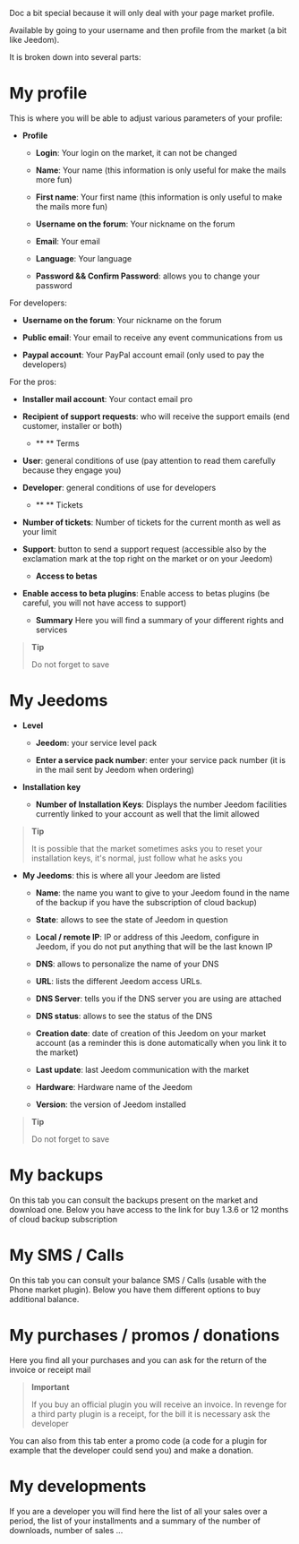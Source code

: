 Doc a bit special because it will only deal with your page
market profile.

Available by going to your username and then profile from the
market (a bit like Jeedom).

It is broken down into several parts:

My profile
==========

This is where you will be able to adjust various parameters of your
profile:

-   **Profile**

    -   **Login**: Your login on the market, it can not be changed

    -   **Name**: Your name (this information is only useful for
        make the mails more fun)

    -   **First name**: Your first name (this information is only useful
        to make the mails more fun)

    -   **Username on the forum**: Your nickname on the forum

    -   **Email**: Your email

    -   **Language**: Your language

    -   **Password && Confirm Password**: allows you to
        change your password

For developers:

-   **Username on the forum**: Your nickname on the forum

-   **Public email**: Your email to receive any event
    communications from us

-   **Paypal account**: Your PayPal account email (only used
    to pay the developers)

For the pros:

-   **Installer mail account**: Your contact email pro

-   **Recipient of support requests**: who will receive the
    support emails (end customer, installer or both)

    -   ** ** Terms

-   **User**: general conditions of use (pay attention to
    read them carefully because they engage you)

-   **Developer**: general conditions of use for
    developers

    -   ** ** Tickets

-   **Number of tickets**: Number of tickets for the current month
    as well as your limit

-   **Support**: button to send a support request (accessible
    also by the exclamation mark at the top right on the market or
    on your Jeedom)

    -   **Access to betas**

-   **Enable access to beta plugins**: Enable access to
    betas plugins (be careful, you will not have access to support)

    -   **Summary** Here you will find a summary of your different
        rights and services

> **Tip**
>
> Do not forget to save

My Jeedoms
===========

-   **Level**

    -   **Jeedom**: your service level pack

    -   **Enter a service pack number**: enter your
        service pack number (it is in the mail sent by
        Jeedom when ordering)

-   **Installation key**

    -   **Number of Installation Keys**: Displays the number
        Jeedom facilities currently linked to your account as well
        that the limit allowed

> **Tip**
>
> It is possible that the market sometimes asks you to reset
> your installation keys, it's normal, just follow what he
> asks you

-   **My Jeedoms**: this is where all your Jeedom are listed

    -   **Name**: the name you want to give to your Jeedom
        found in the name of the backup if you have the subscription of
        cloud backup)

    -   **State**: allows to see the state of Jeedom in question

    -   **Local / remote IP**: IP or address of this Jeedom,
        configure in Jeedom, if you do not put anything that will be the
        last known IP

    -   **DNS**: allows to personalize the name of your DNS

    -   **URL**: lists the different Jeedom access URLs.

    -   **DNS Server**: tells you if the DNS server you are using
        are attached

    -   **DNS status**: allows to see the status of the DNS

    -   **Creation date**: date of creation of this Jeedom on your
        market account (as a reminder this is done automatically when
        you link it to the market)

    -   **Last update**: last Jeedom communication with
        the market

    -   **Hardware**: Hardware name of the Jeedom

    -   **Version**: the version of Jeedom installed

> **Tip**
>
> Do not forget to save

My backups
===========

On this tab you can consult the backups present on the
market and download one. Below you have access to the link for
buy 1.3.6 or 12 months of cloud backup subscription

My SMS / Calls
==============

On this tab you can consult your balance SMS / Calls
(usable with the Phone market plugin). Below you have them
different options to buy additional balance.

My purchases / promos / donations
======================

Here you find all your purchases and you can ask for the return of the
invoice or receipt mail

> **Important**
>
> If you buy an official plugin you will receive an invoice. In
> revenge for a third party plugin is a receipt, for the bill it is necessary
> ask the developer

You can also from this tab enter a promo code (a code
for a plugin for example that the developer could send you) and
make a donation.

My developments
=================

If you are a developer you will find here the list of all your
sales over a period, the list of your installments and a summary of the
number of downloads, number of sales ...
